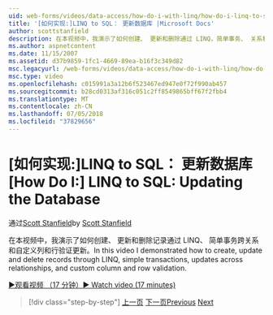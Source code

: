 ```yaml
---
uid: web-forms/videos/data-access/how-do-i-with-linq/how-do-i-linq-to-sql-updating-the-database
title: '[如何实现:]LINQ to SQL： 更新数据库 |Microsoft Docs'
author: scottstanfield
description: 在本视频中，我演示了如何创建、 更新和删除通过 LINQ，简单事务、 关系和自定义列的更新的记录和...
ms.author: aspnetcontent
ms.date: 11/15/2007
ms.assetid: d37b9859-1fc1-4669-89ea-b16f3c349d82
msc.legacyurl: /web-forms/videos/data-access/how-do-i-with-linq/how-do-i-linq-to-sql-updating-the-database
msc.type: video
ms.openlocfilehash: c015991a3a12b6f523467ed947e0f72f990ab457
ms.sourcegitcommit: b28cd0313af316c051c2ff8549865bff67f2fbb4
ms.translationtype: MT
ms.contentlocale: zh-CN
ms.lasthandoff: 07/05/2018
ms.locfileid: "37829656"
---
```

<a name="how-do-i-linq-to-sql-updating-the-database"></a><span data-ttu-id="a9391-103">[如何实现:]LINQ to SQL： 更新数据库</span><span class="sxs-lookup"><span data-stu-id="a9391-103">[How Do I:] LINQ to SQL: Updating the Database</span></span>
====================
<span data-ttu-id="a9391-104">通过[Scott Stanfield](https://github.com/scottstanfield)</span><span class="sxs-lookup"><span data-stu-id="a9391-104">by [Scott Stanfield](https://github.com/scottstanfield)</span></span>

<span data-ttu-id="a9391-105">在本视频中，我演示了如何创建、 更新和删除记录通过 LINQ、 简单事务跨关系和自定义列和行验证更新。</span><span class="sxs-lookup"><span data-stu-id="a9391-105">In this video I demonstrated how to create, update and delete records through LINQ, simple transactions, updates across relationships, and custom column and row validation.</span></span>

[<span data-ttu-id="a9391-106">&#9654;观看视频 （17 分钟）</span><span class="sxs-lookup"><span data-stu-id="a9391-106">&#9654; Watch video (17 minutes)</span></span>](https://channel9.msdn.com/Blogs/ASP-NET-Site-Videos/how-do-i-linq-to-sql-updating-the-database)

> [!div class="step-by-step"]
> <span data-ttu-id="a9391-107">[上一页](how-do-i-linq-to-sql-querying-the-database.md)
> [下一页](how-do-i-linq-to-sql-linqdatasource.md)</span><span class="sxs-lookup"><span data-stu-id="a9391-107">[Previous](how-do-i-linq-to-sql-querying-the-database.md)
[Next](how-do-i-linq-to-sql-linqdatasource.md)</span></span>

